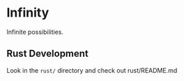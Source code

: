 # Infinity

Infinite possibilities.

## Rust Development

Look in the `rust/` directory and check out rust/README.md
